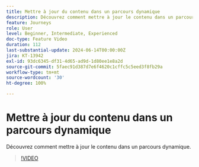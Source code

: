 ```yaml
---
title: Mettre à jour du contenu dans un parcours dynamique
description: Découvrez comment mettre à jour le contenu dans un parcours dynamique.
feature: Journeys
role: User
level: Beginner, Intermediate, Experienced
doc-type: Feature Video
duration: 112
last-substantial-update: 2024-06-14T00:00:00Z
jira: KT-13942
exl-id: 93dc6345-df31-4d65-ad9d-1d80ee1e8a2d
source-git-commit: 5faec91d387d7e6f4620c1cffc5c5eed3f8fb29a
workflow-type: tm+mt
source-wordcount: '30'
ht-degree: 100%

---
```


# Mettre à jour du contenu dans un parcours dynamique

Découvrez comment mettre à jour le contenu dans un parcours dynamique.

>[!VIDEO](https://video.tv.adobe.com/v/3439605/?learn=on&captions=fre_fr)
